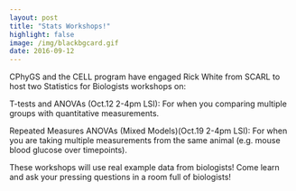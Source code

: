 ```yaml
---
layout: post
title: "Stats Workshops!"
highlight: false
image: /img/blackbgcard.gif
date: 2016-09-12  
---
```


CPhyGS and the CELL program have engaged Rick White from SCARL to host two Statistics for Biologists workshops on:

T-tests and ANOVAs (Oct.12 2-4pm LSI): For when you comparing multiple groups with quantitative measurements.

Repeated Measures ANOVAs (Mixed Models)(Oct.19 2-4pm LSI): For when you are taking multiple measurements from the same animal (e.g. mouse blood glucose over timepoints).

These workshops will use real example data from biologists! Come learn and ask your pressing questions in a room full of biologists!

